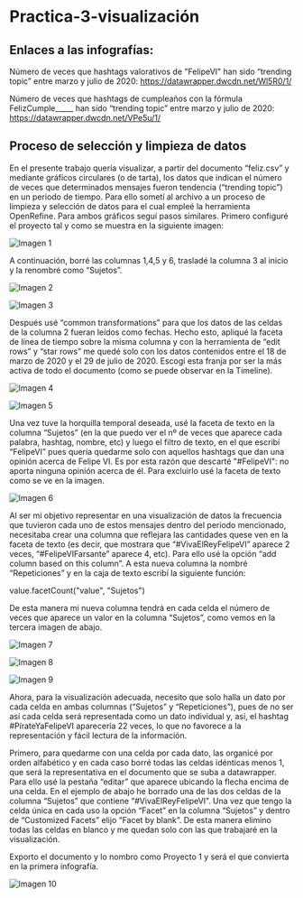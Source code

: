 # Practica-3-visualización

## Enlaces a las infografías:

Número de veces que hashtags valorativos de "FelipeVI" han sido “trending topic” entre marzo y julio de 2020: https://datawrapper.dwcdn.net/Wl5R0/1/

Número de veces que hashtags de cumpleaños con la fórmula FelizCumple_____ han sido “trending topic” entre marzo y julio de 2020: https://datawrapper.dwcdn.net/VPe5u/1/

## Proceso de selección y limpieza de datos


En el presente trabajo quería visualizar, a partir del documento “feliz.csv” y mediante gráficos circulares (o de tarta), los datos que indican el número de veces que determinados mensajes fueron tendencia (“trending topic”) en un periodo de tiempo. Para ello sometí al archivo a un proceso de limpieza y selección de datos para el cual empleé la herramienta OpenRefine.
Para ambos gráficos seguí pasos similares. Primero configuré el proyecto tal y como se muestra en la siguiente imagen:

![Imagen 1](imagenes/imagen-1-practica-3.png)

A continuación, borré las columnas 1,4,5 y 6, trasladé la columna 3 al inicio y la renombré como “Sujetos”.

![Imagen 2](imagenes/imagen-2-practica-3.png)

![Imagen 3](imagenes/imagen-3-practica-3.png)

Después usé “common transformations” para que los datos de las celdas de la columna 2 fueran leídos como fechas. Hecho esto, apliqué la faceta de línea de tiempo sobre la misma columna 
y con la herramienta de “edit rows” y “star rows” me quedé solo con los datos contenidos entre el 18 de marzo de 2020 y el 29 de julio de 2020. Escogí esta franja por ser la más activa 
de todo el documento (como se puede observar en la Timeline).

![Imagen 4](imagenes/imagen-4-practica-3.png)

![Imagen 5](imagenes/imagen-5-practica-3.png)


Una vez tuve la horquilla temporal deseada, usé la faceta de texto en la columna “Sujetos” (en la que puedo ver el nº de veces que aparece cada palabra, hashtag, nombre, etc) 
y luego el filtro de texto, en el que escribí “FelipeVI” pues quería quedarme solo con aquellos hashtags que dan una opinión acerca de Felipe VI. Es por esta razón que descarté "#FelipeVI": 
no aporta ninguna opinión acerca de él. Para excluirlo usé la faceta de texto como se ve en la imagen.

![Imagen 6](imagenes/imagen-6-practica-3.png)

Al ser mi objetivo representar en una visualización de datos la frecuencia que tuvieron cada uno de estos mensajes dentro del periodo mencionado, necesitaba crear una columna 
que reflejara las cantidades quese ven en la faceta de texto (es decir, que mostrara que “#VivaElReyFelipeVI” aparece 2 veces, “#FelipeVIFarsante” aparece 4, etc). Para ello usé 
la opción “add column based on this column”. A esta nueva columna la nombré “Repeticiones” y en la caja de texto escribí la siguiente función:

value.facetCount("value", "Sujetos")

De esta manera mi nueva columna tendrá en cada celda el número de veces que aparece un valor en la columna “Sujetos”, como vemos en la tercera imagen de abajo.


![Imagen 7](imagenes/imagen-7-practica-3.png)


![Imagen 8](imagenes/imagen-8-practica-3.png)


![Imagen 9](imagenes/imagen-9-practica-3.png)



Ahora, para la visualización adecuada, necesito que solo halla un dato por cada celda en ambas columnas (“Sujetos” y “Repeticiones”), pues de no ser así cada celda será representada como un dato individual y, así, el hashtag #PírateYaFelipeVI aparecería 22 veces, lo que no favorece a la representación y fácil lectura de la información.

Primero, para quedarme con una celda por cada dato, las organicé por orden alfabético y en cada caso borré todas las celdas idénticas menos 1, que será la representativa en el documento que se suba a datawrapper. Para ello usé la pestaña “editar” que aparece ubicando la flecha encima de una celda. En el ejemplo de abajo he borrado una de las dos celdas de la columna “Sujetos” que contiene “#VivaElReyFelipeVI”. Una vez que tengo la celda única en cada uso la opción “Facet” en la columna “Sujetos” y dentro de “Customized Facets” elijo “Facet by blank”. De esta manera elimino todas las celdas en blanco y me quedan solo con las que trabajaré en la visualización.

Exporto el documento y lo nombro como Proyecto 1 y será el que convierta en la primera infografía.

![Imagen 10](imagenes/imagen-10-practica-3.png)

